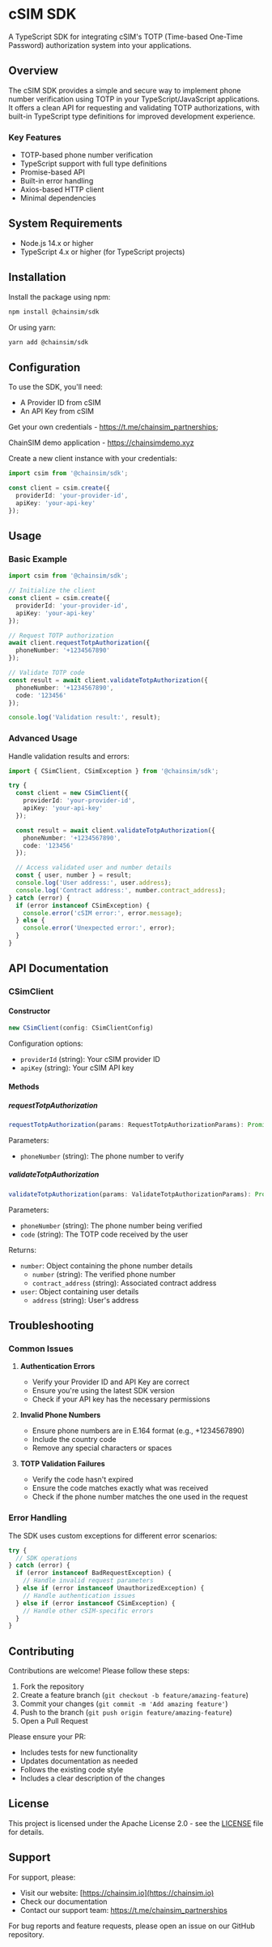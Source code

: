 # cSIM SDK

A TypeScript SDK for integrating cSIM's TOTP (Time-based One-Time Password) authorization system into your applications.

## Overview

The cSIM SDK provides a simple and secure way to implement phone number verification using TOTP in your TypeScript/JavaScript applications. It offers a clean API for requesting and validating TOTP authorizations, with built-in TypeScript type definitions for improved development experience.

### Key Features

- TOTP-based phone number verification
- TypeScript support with full type definitions
- Promise-based API
- Built-in error handling
- Axios-based HTTP client
- Minimal dependencies

## System Requirements

- Node.js 14.x or higher
- TypeScript 4.x or higher (for TypeScript projects)

## Installation

Install the package using npm:

```bash
npm install @chainsim/sdk
```

Or using yarn:

```bash
yarn add @chainsim/sdk
```

## Configuration

To use the SDK, you'll need:
- A Provider ID from cSIM
- An API Key from cSIM

Get your own credentials - https://t.me/chainsim_partnerships;

ChainSIM demo application - https://chainsimdemo.xyz

Create a new client instance with your credentials:

```typescript
import csim from '@chainsim/sdk';

const client = csim.create({
  providerId: 'your-provider-id',
  apiKey: 'your-api-key'
});
```

## Usage

### Basic Example

```typescript
import csim from '@chainsim/sdk';

// Initialize the client
const client = csim.create({
  providerId: 'your-provider-id',
  apiKey: 'your-api-key'
});

// Request TOTP authorization
await client.requestTotpAuthorization({
  phoneNumber: '+1234567890'
});

// Validate TOTP code
const result = await client.validateTotpAuthorization({
  phoneNumber: '+1234567890',
  code: '123456'
});

console.log('Validation result:', result);
```

### Advanced Usage

Handle validation results and errors:

```typescript
import { CSimClient, CSimException } from '@chainsim/sdk';

try {
  const client = new CSimClient({
    providerId: 'your-provider-id',
    apiKey: 'your-api-key'
  });

  const result = await client.validateTotpAuthorization({
    phoneNumber: '+1234567890',
    code: '123456'
  });

  // Access validated user and number details
  const { user, number } = result;
  console.log('User address:', user.address);
  console.log('Contract address:', number.contract_address);
} catch (error) {
  if (error instanceof CSimException) {
    console.error('cSIM error:', error.message);
  } else {
    console.error('Unexpected error:', error);
  }
}
```

## API Documentation

### CSimClient

#### Constructor

```typescript
new CSimClient(config: CSimClientConfig)
```

Configuration options:
- `providerId` (string): Your cSIM provider ID
- `apiKey` (string): Your cSIM API key

#### Methods

##### requestTotpAuthorization

```typescript
requestTotpAuthorization(params: RequestTotpAuthorizationParams): Promise<void>
```

Parameters:
- `phoneNumber` (string): The phone number to verify

##### validateTotpAuthorization

```typescript
validateTotpAuthorization(params: ValidateTotpAuthorizationParams): Promise<ValidateTotpAuthorizationResult>
```

Parameters:
- `phoneNumber` (string): The phone number being verified
- `code` (string): The TOTP code received by the user

Returns:
- `number`: Object containing the phone number details
  - `number` (string): The verified phone number
  - `contract_address` (string): Associated contract address
- `user`: Object containing user details
  - `address` (string): User's address

## Troubleshooting

### Common Issues

1. **Authentication Errors**
   - Verify your Provider ID and API Key are correct
   - Ensure you're using the latest SDK version
   - Check if your API key has the necessary permissions

2. **Invalid Phone Numbers**
   - Ensure phone numbers are in E.164 format (e.g., +1234567890)
   - Include the country code
   - Remove any special characters or spaces

3. **TOTP Validation Failures**
   - Verify the code hasn't expired
   - Ensure the code matches exactly what was received
   - Check if the phone number matches the one used in the request

### Error Handling

The SDK uses custom exceptions for different error scenarios:

```typescript
try {
  // SDK operations
} catch (error) {
  if (error instanceof BadRequestException) {
    // Handle invalid request parameters
  } else if (error instanceof UnauthorizedException) {
    // Handle authentication issues
  } else if (error instanceof CSimException) {
    // Handle other cSIM-specific errors
  }
}
```

## Contributing

Contributions are welcome! Please follow these steps:

1. Fork the repository
2. Create a feature branch (`git checkout -b feature/amazing-feature`)
3. Commit your changes (`git commit -m 'Add amazing feature'`)
4. Push to the branch (`git push origin feature/amazing-feature`)
5. Open a Pull Request

Please ensure your PR:
- Includes tests for new functionality
- Updates documentation as needed
- Follows the existing code style
- Includes a clear description of the changes

## License

This project is licensed under the Apache License 2.0 - see the [LICENSE](LICENSE) file for details.

## Support

For support, please:
- Visit our website: [https://chainsim.io](https://chainsim.io)
- Check our documentation
- Contact our support team: https://t.me/chainsim_partnerships

For bug reports and feature requests, please open an issue on our GitHub repository.
